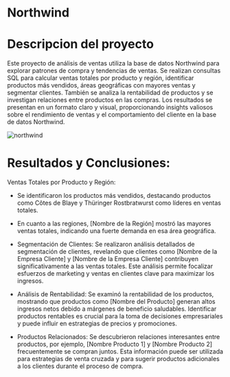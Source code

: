 # Northwind

# Descripcion del proyecto
Este proyecto de análisis de ventas utiliza la base de datos Northwind para explorar patrones de compra y tendencias de ventas. Se realizan consultas SQL para calcular ventas totales por producto y región, identificar productos más vendidos, áreas geográficas con mayores ventas y segmentar clientes. También se analiza la rentabilidad de productos y se investigan relaciones entre productos en las compras. Los resultados se presentan en un formato claro y visual, proporcionando insights valiosos sobre el rendimiento de ventas y el comportamiento del cliente en la base de datos Northwind.

 ![northwind](https://github.com/portfoliosergiobi/Northwind/assets/148883570/bf1ffd31-37c5-4d1e-b22f-2a11b0c1f2e5)

# Resultados y Conclusiones:
Ventas Totales por Producto y Región:
- Se identificaron los productos más vendidos, destacando productos como Côtes de Blaye y Thüringer Rostbratwurst como líderes en ventas totales.
- En cuanto a las regiones, [Nombre de la Región] mostró las mayores ventas totales, indicando una fuerte demanda en esa área geográfica.

- Segmentación de Clientes:
Se realizaron análisis detallados de segmentación de clientes, revelando que clientes como [Nombre de la Empresa Cliente] y [Nombre de la Empresa Cliente] contribuyen significativamente a las ventas totales.
Este análisis permite focalizar esfuerzos de marketing y ventas en clientes clave para maximizar los ingresos.

- Análisis de Rentabilidad:
Se examinó la rentabilidad de los productos, mostrando que productos como [Nombre del Producto] generan altos ingresos netos debido a márgenes de beneficio saludables.
Identificar productos rentables es crucial para la toma de decisiones empresariales y puede influir en estrategias de precios y promociones.

- Productos Relacionados:
Se descubrieron relaciones interesantes entre productos, por ejemplo, [Nombre Producto 1] y [Nombre Producto 2] frecuentemente se compran juntos.
Esta información puede ser utilizada para estrategias de venta cruzada y para sugerir productos adicionales a los clientes durante el proceso de compra.


